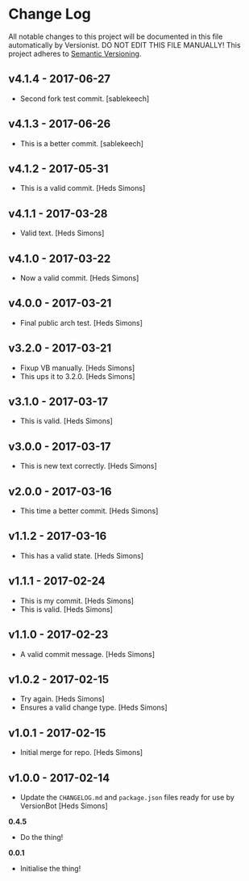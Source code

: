 # Change Log

All notable changes to this project will be documented in this file
automatically by Versionist. DO NOT EDIT THIS FILE MANUALLY!
This project adheres to [Semantic Versioning](http://semver.org/).

## v4.1.4 - 2017-06-27

* Second fork test commit. [sablekeech]

## v4.1.3 - 2017-06-26

* This is a better commit. [sablekeech]

## v4.1.2 - 2017-05-31

* This is a valid commit. [Heds Simons]

## v4.1.1 - 2017-03-28

* Valid text. [Heds Simons]

## v4.1.0 - 2017-03-22

* Now a valid commit. [Heds Simons]

## v4.0.0 - 2017-03-21

* Final public arch test. [Heds Simons]

## v3.2.0 - 2017-03-21

* Fixup VB manually. [Heds Simons]
* This ups it to 3.2.0. [Heds Simons]

## v3.1.0 - 2017-03-17

* This is valid. [Heds Simons]

## v3.0.0 - 2017-03-17

* This is new text correctly. [Heds Simons]

## v2.0.0 - 2017-03-16

* This time a better commit. [Heds Simons]

## v1.1.2 - 2017-03-16

* This has a valid state. [Heds Simons]

## v1.1.1 - 2017-02-24

* This is my commit. [Heds Simons]
* This is valid. [Heds Simons]

## v1.1.0 - 2017-02-23

* A valid commit message. [Heds Simons]

## v1.0.2 - 2017-02-15

* Try again. [Heds Simons]
* Ensures a valid change type. [Heds Simons]

## v1.0.1 - 2017-02-15

* Initial merge for repo. [Heds Simons]

## v1.0.0 - 2017-02-14

* Update the `CHANGELOG.md` and `package.json` files ready for use by VersionBot [Heds Simons]

**0.4.5**
* Do the thing!

**0.0.1**
* Initialise the thing!
